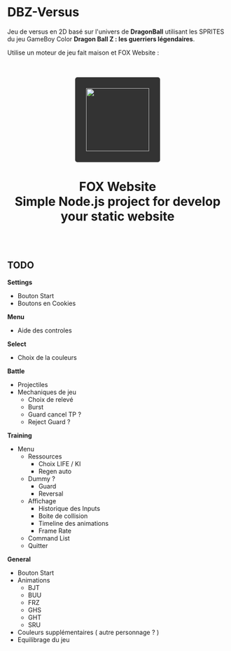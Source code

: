# DBZ-Versus

Jeu de versus en 2D basé sur l'univers de __DragonBall__ utilisant les SPRITES du jeu GameBoy Color __Dragon Ball Z : les guerriers légendaires__.

Utilise un moteur de jeu fait maison et FOX Website :

<br/>
<br/>
<div align="center">
    <a href="https://fox-website.netlify.app" target="_blank">
        <img style="background-color: #333; padding: 25px; border-radius: 5px;" height="144" width="144" src="https://fox-website.netlify.app/assets/favicons/android-chrome-144x144.png">
    </a>
</div>
<div align="center">
    <h1>
        FOX Website<br/>
        Simple Node.js project for develop<br/>
        your static website
    </h1>
</div>
<br/>
<br/>

## TODO
__Settings__
* Bouton Start
* Boutons en Cookies

__Menu__
* Aide des controles

__Select__
* Choix de la couleurs

__Battle__
* Projectiles
* Mechaniques de jeu
    * Choix de relevé
    * Burst
    * Guard cancel TP ?
    * Reject Guard ?

__Training__
* Menu
    * Ressources
        * Choix LIFE / KI
        * Regen auto
    * Dummy ?
        * Guard
        * Reversal
    * Affichage
        * Historique des Inputs
        * Boite de collision
        * Timeline des animations
        * Frame Rate
    * Command List
    * Quitter

__General__
* Bouton Start
* Animations
    * BJT
    * BUU
    * FRZ
    * GHS
    * GHT
    * SRU
* Couleurs supplémentaires ( autre personnage ? )
* Equilibrage du jeu